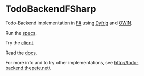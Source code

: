 TodoBackendFSharp
=============

Todo-Backend implementation in [F#](http://fsharp.org/) using [Dyfrig](https://github.com/fsprojects/dyfrig) and [OWIN](http://owin.org/).

Run the [specs](http://todo-backend.thepete.net/specs/index.html?http://todo-backend-fsharp.azurewebsites.net/owin).

Try the [client](http://todo-backend.thepete.net/client/index.html?http://todo-backend-fsharp.azurewebsites.net/owin).

Read the [docs](https://github.com/panesofglass/TodoBackendFSharp/blob/master/docs/index.md).

For more info and to try other implementations, see http://todo-backend.thepete.net/.
